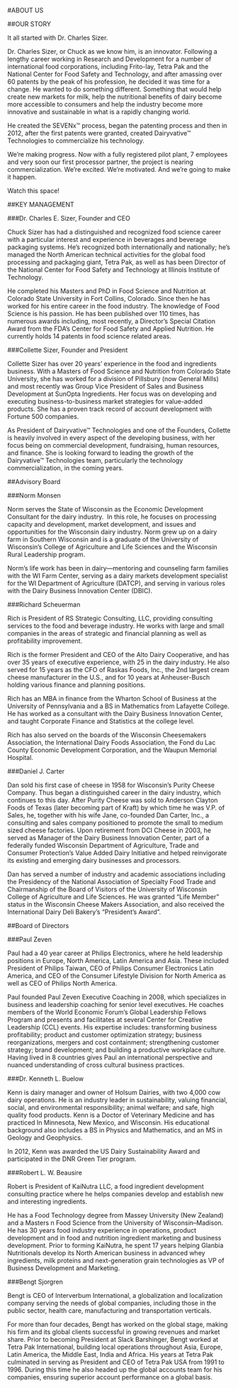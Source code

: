 #ABOUT US

##OUR STORY

It all started with Dr. Charles Sizer.

Dr. Charles Sizer, or Chuck as we know him, is an innovator. Following a lengthy career working in Research and Development for a number of international food corporations, including Frito-lay, Tetra Pak and the National Center for Food Safety and Technology, and after amassing over 60 patents by the peak of his profession, he decided it was time for a change. He wanted to do something different. Something that would help create new markets for milk, help the nutritional benefits of dairy become more accessible to consumers and help the industry become more innovative and sustainable in what is a rapidly changing world. 

He created the SEVENx™ process, began the patenting process and then in 2012, after the first patents were granted, created Dairyvative™ Technologies to commercialize his technology. 

We’re making progress. Now with a fully registered pilot plant, 7 employees and very soon our first processor partner, the project is nearing commercialization. We’re excited. We’re motivated. And we’re going to make it happen.

Watch this space!

##KEY MANAGEMENT

###Dr. Charles E. Sizer, Founder and CEO

Chuck Sizer has had a distinguished and recognized food science career with a particular interest and experience in beverages and beverage packaging systems. He’s recognized both internationally and nationally; he’s managed the North American technical activities for the global food processing and packaging giant, Tetra Pak, as well as has been Director of the National Center for Food Safety and Technology at Illinois Institute of Technology.

He completed his Masters and PhD in Food Science and Nutrition at Colorado State University in Fort Collins, Colorado.  Since then he has worked for his entire career in the food industry.  The knowledge of Food Science is his passion. He has been published over 110 times, has numerous awards including, most recently, a Director’s Special Citation Award from the FDA’s Center for Food Safety and Applied Nutrition. He currently holds 14 patents in food science related areas. 

  


###Collette Sizer, Founder and President

Collette Sizer has over 20 years’ experience in the food and ingredients business.  With a Masters of Food Science and Nutrition from Colorado State University, she has worked for a division of Pillsbury (now General Mills) and most recently was Group Vice President of Sales and Business Development at SunOpta Ingredients. Her focus was on developing and executing business-to-business market strategies for value-added products.  She has a proven track record of account development with Fortune 500 companies. 

As President of Dairyvative™ Technologies and one of the Founders, Collette is heavily involved in every aspect of the developing business, with her focus being on commercial development, fundraising, human resources, and finance. She is looking forward to leading the growth of the Dairyvative™ Technologies team, particularly the technology commercialization, in the coming years.


##Advisory Board

###Norm Monsen

Norm serves the State of Wisconsin as the Economic Development Consultant for the dairy industry.  In this role, he focuses on processing capacity and development, market development, and issues and opportunities for the Wisconsin dairy industry.
Norm grew up on a dairy farm in Southern Wisconsin and is a graduate of the University of Wisconsin’s College of Agriculture and Life Sciences and the Wisconsin Rural Leadership program.

Norm’s life work has been in dairy—mentoring and counseling farm families with the WI Farm Center, serving as a dairy markets development specialist for the WI Department of Agriculture (DATCP), and serving in various roles with the Dairy Business Innovation Center (DBIC).


###Richard Scheuerman

Rich is President of RS Strategic Consulting, LLC, providing consulting services to the food and beverage industry. He works with large and small companies in the areas of strategic and financial planning as well as profitability improvement.

Rich is the former President and CEO of the Alto Dairy Cooperative, and has over 35 years of executive experience, with 25 in the dairy industry. He also served for 15 years as the CFO of Raskas Foods, Inc., the 2nd largest cream cheese manufacturer in the U.S., and for 10 years at Anheuser-Busch holding various finance and planning positions. 

Rich has an MBA in finance from the Wharton School of Business at the University of Pennsylvania and a BS in Mathematics from Lafayette College. He has worked as a consultant with the Dairy Business Innovation Center, and taught Corporate Finance and Statistics at the college level.

Rich has also served on the boards of the Wisconsin Cheesemakers Association, the International Dairy Foods Association, the Fond du Lac County Economic Development Corporation, and the Waupun Memorial Hospital.  


###Daniel J. Carter

Dan sold his first case of cheese in 1958 for Wisconsin’s Purity Cheese Company.  Thus began a distinguished career in the dairy industry, which continues to this day. After Purity Cheese was sold to Anderson Clayton Foods of Texas (later becoming part of Kraft) by which time he was V.P. of Sales, he, together with his wife Jane, co-founded Dan Carter, Inc., a consulting and sales company positioned to promote the small to medium sized cheese factories.  Upon retirement from DCI Cheese in 2003, he served as Manager of the Dairy Business Innovation Center, part of a federally funded Wisconsin Department of Agriculture, Trade and Consumer Protection’s Value Added Dairy Initiative and helped reinvigorate its existing and emerging dairy businesses and processors.  

Dan has served a number of industry and academic associations including the Presidency of the National Association of Specialty Food Trade and Chairmanship of the Board of Visitors of the University of Wisconsin College of Agriculture and Life Sciences.  He was granted “Life Member” status in the Wisconsin Cheese Makers Association, and also received the International Dairy Deli Bakery’s “President’s Award”. 

##Board of Directors

###Paul Zeven

Paul had a 40 year career at Philips Electronics, where he held leadership positions in Europe, North America, Latin America and Asia. These included President of Philips Taiwan, CEO of Philips Consumer Electronics Latin America, and CEO of the Consumer Lifestyle Division for North America as well as CEO of Philips North America.
  
Paul founded Paul Zeven Executive Coaching in 2008, which specializes in business and leadership coaching for senior level executives.  He coaches members of the World Economic Forum’s Global Leadership Fellows Program and presents and facilitates at several Center for Creative Leadership (CCL) events. 
His expertise includes: transforming business profitability; product and customer optimization strategy; business reorganizations, mergers and cost containment; strengthening customer strategy; brand development; and building a productive workplace culture.  Having lived in 8 countries gives Paul an international perspective and nuanced understanding of cross cultural business practices. 

###Dr. Kenneth L. Buelow

Kenn is dairy manager and owner of Holsum Dairies, with two 4,000 cow dairy operations. He is an industry leader in sustainability, valuing financial, social, and environmental responsibility; animal welfare; and safe, high quality food products.
Kenn is a Doctor of Veterinary Medicine and has practiced In Minnesota, New Mexico, and Wisconsin. His educational background also includes a BS in Physics and Mathematics, and an MS in Geology and Geophysics.

In 2012, Kenn was awarded the US Dairy Sustainability Award and participated in the DNR Green Tier program. 

###Robert L. W. Beausire

Robert is President of KaiNutra LLC, a food ingredient development consulting practice where he helps companies develop and establish new and interesting ingredients.
 
He has a Food Technology degree from Massey University (New Zealand) and a Masters n Food Science from the University of Wisconsin–Madison. He has 30 years food industry experience in operations, product development and in food and nutrition ingredient marketing and business development. Prior to forming KaiNutra, he spent 17 years helping Glanbia Nutritionals develop its North American business in advanced whey ingredients, milk proteins and next-generation grain technologies as VP of Business Development and Marketing. 

###Bengt Sjorgren

Bengt is CEO of Interverbum International, a globalization and localization company serving the needs of global companies, including those in the public sector, health care, manufacturing and transportation verticals. 

For more than four decades, Bengt has worked on the global stage, making his firm and its global clients successful in growing revenues and market share.  Prior to becoming President at Slack Barshinger, Bengt worked at Tetra Pak International, building local operations throughout Asia, Europe, Latin America, the Middle East, India and Africa. His years at Tetra Pak culminated in serving as President and CEO of Tetra Pak USA from 1991 to 1996. During this time he also headed up the global accounts team for his companies, ensuring superior account performance on a global basis.
